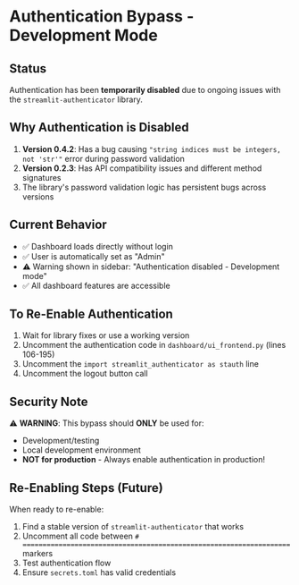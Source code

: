 # Authentication Bypass - Development Mode

## Status

Authentication has been **temporarily disabled** due to ongoing issues with the `streamlit-authenticator` library.

## Why Authentication is Disabled

1. **Version 0.4.2**: Has a bug causing `"string indices must be integers, not 'str'"` error during password validation
2. **Version 0.2.3**: Has API compatibility issues and different method signatures
3. The library's password validation logic has persistent bugs across versions

## Current Behavior

- ✅ Dashboard loads directly without login
- ✅ User is automatically set as "Admin"
- ⚠️ Warning shown in sidebar: "Authentication disabled - Development mode"
- ✅ All dashboard features are accessible

## To Re-Enable Authentication

1. Wait for library fixes or use a working version
2. Uncomment the authentication code in `dashboard/ui_frontend.py` (lines 106-195)
3. Uncomment the `import streamlit_authenticator as stauth` line
4. Uncomment the logout button call

## Security Note

⚠️ **WARNING**: This bypass should **ONLY** be used for:
- Development/testing
- Local development environment
- **NOT for production** - Always enable authentication in production!

## Re-Enabling Steps (Future)

When ready to re-enable:

1. Find a stable version of `streamlit-authenticator` that works
2. Uncomment all code between `# ===================================================================` markers
3. Test authentication flow
4. Ensure `secrets.toml` has valid credentials

